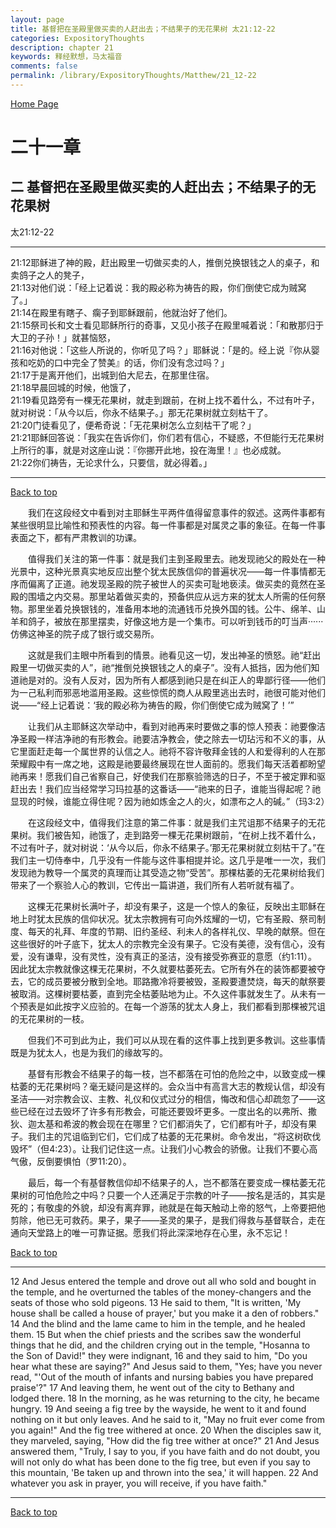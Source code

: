 ```yaml
---
layout: page
title: 基督把在圣殿里做买卖的人赶出去；不结果子的无花果树 太21:12-22
categories: ExpositoryThoughts
description: chapter 21
keywords: 释经默想，马太福音
comments: false
permalink: /library/ExpositoryThoughts/Matthew/21_12-22
---
```

[ Home Page ]({{site.baseurl}}/index) <br>

<a name="0"></a>
# 二十一章 

## 二 基督把在圣殿里做买卖的人赶出去；不结果子的无花果树

太21:12-22

***

21:12耶稣进了神的殿，赶出殿里一切做买卖的人，推倒兑换银钱之人的桌子，和卖鸽子之人的凳子，<br>
21:13对他们说：「经上记着说：我的殿必称为祷告的殿，你们倒使它成为贼窝了。」<br>
21:14在殿里有瞎子、瘸子到耶稣跟前，他就治好了他们。<br>
21:15祭司长和文士看见耶稣所行的奇事，又见小孩子在殿里喊着说：「和散那归于大卫的子孙！」就甚恼怒，<br>
21:16对他说：「这些人所说的，你听见了吗？」耶稣说：「是的。经上说『你从婴孩和吃奶的口中完全了赞美』的话，你们没有念过吗？」<br>
21:17于是离开他们，出城到伯大尼去，在那里住宿。<br>
21:18早晨回城的时候，他饿了，<br>
21:19看见路旁有一棵无花果树，就走到跟前，在树上找不着什么，不过有叶子，就对树说：「从今以后，你永不结果子。」那无花果树就立刻枯干了。<br>
21:20门徒看见了，便希奇说：「无花果树怎么立刻枯干了呢？」<br>
21:21耶稣回答说：「我实在告诉你们，你们若有信心，不疑惑，不但能行无花果树上所行的事，就是对这座山说：『你挪开此地，投在海里！』也必成就。<br>
21:22你们祷告，无论求什么，只要信，就必得着。」<br>

***

[Back to top](#0)

&emsp;&emsp;我们在这段经文中看到对主耶稣生平两件值得留意事件的叙述。这两件事都有某些很明显比喻性和预表性的内容。每一件事都是对属灵之事的象征。在每一件事表面之下，都有严肃教训的功课。

&emsp;&emsp;值得我们关注的第一件事：就是我们主到圣殿里去。祂发现祂父的殿处在一种光景中，这种光景真实地反应出整个犹太民族信仰的普遍状况——每一件事情都无序而偏离了正道。祂发现圣殿的院子被世人的买卖可耻地亵渎。做买卖的竟然在圣殿的围墙之内交易。那里站着做买卖的，预备供应从远方来的犹太人所需的任何祭物。那里坐着兑换银钱的，准备用本地的流通钱币兑换外国的钱。公牛、绵羊、山羊和鸽子，被放在那里摆卖，好像这地方是一个集市。可以听到钱币的叮当声······仿佛这神圣的院子成了银行或交易所。

&emsp;&emsp;这就是我们主眼中所看到的情景。祂看见这一切，发出神圣的愤怒。祂“赶出殿里一切做买卖的人”，祂“推倒兑换银钱之人的桌子”。没有人抵挡，因为他们知道祂是对的。没有人反对，因为所有人都感到祂只是在纠正人的卑鄙行径——他们为一己私利而邪恶地滥用圣殿。这些惊慌的商人从殿里逃出去时，祂很可能对他们说——“经上记着说：‘我的殿必称为祷告的殿，你们倒使它成为贼窝了！’”

&emsp;&emsp;让我们从主耶稣这次举动中，看到对祂再来时要做之事的惊人预表：祂要像洁净圣殿一样洁净祂的有形教会。祂要洁净教会，使之除去一切玷污和不义的事，从它里面赶走每一个属世界的认信之人。祂将不容许敬拜金钱的人和爱得利的人在那荣耀殿中有一席之地，这殿是祂要最终展现在世人面前的。愿我们每天活着都盼望祂再来！愿我们自己省察自己，好使我们在那察验筛选的日子，不至于被定罪和驱赶出去！我们应当经常学习玛拉基的这番话——“祂来的日子，谁能当得起呢？祂显现的时候，谁能立得住呢？因为祂如炼金之人的火，如漂布之人的碱。”（玛3:2）

&emsp;&emsp;在这段经文中，值得我们注意的第二件事：就是我们主咒诅那不结果子的无花果树。我们被告知，祂饿了，走到路旁一棵无花果树跟前，“在树上找不着什么，不过有叶子，就对树说：‘从今以后，你永不结果子。’那无花果树就立刻枯干了。”在我们主一切侍奉中，几乎没有一件能与这件事相提并论。这几乎是唯一一次，我们发现祂为教导一个属灵的真理而让其受造之物“受苦”。那棵枯萎的无花果树给我们带来了一个察验人心的教训，它传出一篇讲道，我们所有人若听就有福了。

&emsp;&emsp;这棵无花果树长满叶子，却没有果子，这是一个惊人的象征，反映出主耶稣在地上时犹太民族的信仰状况。犹太宗教拥有可向外炫耀的一切，它有圣殿、祭司制度、每天的礼拜、年度的节期、旧约圣经、利未人的各样礼仪、早晚的献祭。但在这些很好的叶子底下，犹太人的宗教完全没有果子。它没有美德，没有信心，没有爱，没有谦卑，没有灵性，没有真正的圣洁，没有接受弥赛亚的意愿（约1:11）。因此犹太宗教就像这棵无花果树，不久就要枯萎死去。它所有外在的装饰都要被夺去，它的成员要被分散到全地。耶路撒冷将要被毁，圣殿要遭焚烧，每天的献祭要被取消。这棵树要枯萎，直到完全枯萎贴地为止。不久这件事就发生了。从未有一个预表是如此按字义应验的。在每一个游荡的犹太人身上，我们都看到那棵被咒诅的无花果树的一枝。

&emsp;&emsp;但我们不可到此为止，我们可以从现在看的这件事上找到更多教训。这些事情既是为犹太人，也是为我们的缘故写的。

&emsp;&emsp;基督有形教会不结果子的每一枝，岂不都落在可怕的危险之中，以致变成一棵枯萎的无花果树吗？毫无疑问是这样的。会众当中有高言大志的教规认信，却没有圣洁——对宗教会议、主教、礼仪和仪式过分的相信，悔改和信心却疏忽了——这些已经在过去毁坏了许多有形教会，可能还要毁坏更多。一度出名的以弗所、撒狄、迦太基和希波的教会现在在哪里？它们都消失了，它们都有叶子，却没有果子。我们主的咒诅临到它们，它们成了枯萎的无花果树。命令发出，“将这树砍伐毁坏”（但4:23）。让我们记住这一点。让我们小心教会的骄傲。让我们不要心高气傲，反倒要惧怕（罗11:20）。

&emsp;&emsp;最后，每一个有基督教信仰却不结果子的人，岂不都落在要变成一棵枯萎无花果树的可怕危险之中吗？只要一个人还满足于宗教的叶子——按名是活的，其实是死的；有敬虔的外貌，却没有离弃罪，祂就是在每天触动上帝的怒气，上帝要把他剪除，他已无可救药。果子，果子——圣灵的果子，是我们得救与基督联合，走在通向天堂路上的唯一可靠证据。愿我们将此深深地存在心里，永不忘记！

[Back to top](#0)

***

12 And Jesus entered the temple and drove out all who sold and bought in the temple, and he overturned the tables of the money-changers and the seats of those who sold pigeons. 13 He said to them, "It is written, 'My house shall be called a house of prayer,' but you make it a den of robbers." 14 And the blind and the lame came to him in the temple, and he healed them. 15 But when the chief priests and the scribes saw the wonderful things that he did, and the children crying out in the temple, "Hosanna to the Son of David!" they were indignant, 16 and they said to him, "Do you hear what these are saying?" And Jesus said to them, "Yes; have you never read, "'Out of the mouth of infants and nursing babies you have prepared praise'?" 17 And leaving them, he went out of the city to Bethany and lodged there. 18 In the morning, as he was returning to the city, he became hungry. 19 And seeing a fig tree by the wayside, he went to it and found nothing on it but only leaves. And he said to it, "May no fruit ever come from you again!" And the fig tree withered at once. 20 When the disciples saw it, they marveled, saying, "How did the fig tree wither at once?" 21 And Jesus answered them, "Truly, I say to you, if you have faith and do not doubt, you will not only do what has been done to the fig tree, but even if you say to this mountain, 'Be taken up and thrown into the sea,' it will happen. 22 And whatever you ask in prayer, you will receive, if you have faith."

***

[Back to top](#0)
